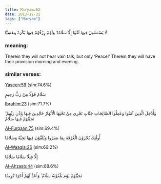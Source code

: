 ```yaml
---
title: Maryam:62
date: 2013-12-31
tags: ["Maryam"]
---
```

لَا يَسْمَعُونَ فِيهَا لَغْوًا إِلَّا سَلَامًا ۖ وَلَهُمْ رِزْقُهُمْ فِيهَا بُكْرَةً وَعَشِيًّا
### meaning: 
Therein they will not hear vain talk, but only ‘Peace!’ Therein they will have their provision morning and evening.
### similar verses: 

[Yaseen:58](/36/58) (sim:74.6%)

سَلَامٌ قَوْلًا مِنْ رَبٍّ رَحِيمٍ

[Ibrahim:23](/14/23) (sim:71.7%)

وَأُدْخِلَ الَّذِينَ آمَنُوا وَعَمِلُوا الصَّالِحَاتِ جَنَّاتٍ تَجْرِي مِنْ تَحْتِهَا الْأَنْهَارُ خَالِدِينَ فِيهَا بِإِذْنِ رَبِّهِمْ ۖ تَحِيَّتُهُمْ فِيهَا سَلَامٌ

[Al-Furqaan:75](/25/75) (sim:69.4%)

أُولَٰئِكَ يُجْزَوْنَ الْغُرْفَةَ بِمَا صَبَرُوا وَيُلَقَّوْنَ فِيهَا تَحِيَّةً وَسَلَامًا

[Al-Waaqia:26](/56/26) (sim:69.2%)

إِلَّا قِيلًا سَلَامًا سَلَامًا

[Al-Ahzaab:44](/33/44) (sim:68.6%)

تَحِيَّتُهُمْ يَوْمَ يَلْقَوْنَهُ سَلَامٌ ۚ وَأَعَدَّ لَهُمْ أَجْرًا كَرِيمًا
